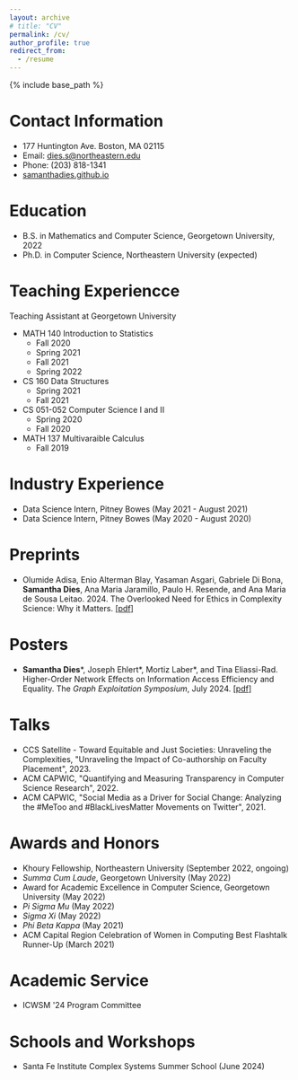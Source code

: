 ```yaml
---
layout: archive
# title: "CV"
permalink: /cv/
author_profile: true
redirect_from:
  - /resume
---
```


{% include base_path %}

Contact Information
=====
* 177 Huntington Ave. Boston, MA 02115
* Email: dies.s@northeastern.edu
* Phone: (203) 818-1341
* [samanthadies.github.io](https://samanthadies.github.io/)

Education
=====
* B.S. in Mathematics and Computer Science, Georgetown University, 2022
* Ph.D. in Computer Science, Northeastern University (expected)

Teaching Experiencce
=====
Teaching Assistant at Georgetown University 
* MATH 140 Introduction to Statistics
  * Fall 2020
  * Spring 2021
  * Fall 2021
  * Spring 2022
* CS 160 Data Structures
  * Spring 2021
   * Fall 2021
* CS 051-052 Computer Science I and II
  * Spring 2020
  * Fall 2020
* MATH 137 Multivaraible Calculus
    * Fall 2019

Industry Experience
=====
* Data Science Intern, Pitney Bowes (May 2021 - August 2021)
* Data Science Intern, Pitney Bowes (May 2020 - August 2020)

Preprints
=====
* Olumide Adisa, Enio Alterman Blay, Yasaman Asgari, Gabriele Di Bona, **Samantha Dies**, Ana Maria Jaramillo, Paulo H. Resende, and Ana Maria de Sousa Leitao. 2024. The Overlooked Need for Ethics in Complexity Science: Why it Matters. [[pdf]](https://arxiv.org/pdf/2409.02002)

Posters
=====
* **Samantha Dies**\*, Joseph Ehlert\*, Mortiz Laber\*, and Tina Eliassi-Rad. Higher-Order Network Effects on Information Access Efficiency and Equality. The *Graph Exploitation Symposium*, July 2024. [[pdf]](https://graphex.mit.edu/sites/default/files/images/2024%20GraphEx%20Poster%20-%20Dies.pdf)

Talks
=====
  * CCS Satellite - Toward Equitable and Just Societies: Unraveling the Complexities, "Unraveling the Impact of Co-authorship on Faculty Placement", 2023.
  * ACM CAPWIC, "Quantifying and Measuring Transparency in Computer Science Research", 2022.
  * ACM CAPWIC, "Social Media as a Driver for Social Change: Analyzing the #MeToo and #BlackLivesMatter Movements on Twitter", 2021.

Awards and Honors
=====
* Khoury Fellowship, Northeastern University (September 2022, ongoing)
* <em>Summa Cum Laude</em>, Georgetown University (May 2022)
* Award for Academic Excellence in Computer Science, Georgetown University (May 2022)
* <em>Pi Sigma Mu</em> (May 2022)
* <em>Sigma Xi</em> (May 2022)
* <em>Phi Beta Kappa</em> (May 2021)
* ACM Capital Region Celebration of Women in Computing Best Flashtalk Runner-Up (March 2021)

Academic Service
=====
* ICWSM '24 Program Committee

Schools and Workshops
=====
* Santa Fe Institute Complex Systems Summer School (June 2024)
